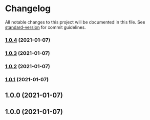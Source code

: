 # Changelog

All notable changes to this project will be documented in this file. See [standard-version](https://github.com/conventional-changelog/standard-version) for commit guidelines.

### [1.0.4](https://github.com/muhammadsammy/solarized-sharp-vscode/compare/v1.0.3...v1.0.4) (2021-01-07)

### [1.0.3](https://github.com/muhammadsammy/solarized-sharp-vscode/compare/v1.0.2...v1.0.3) (2021-01-07)

### [1.0.2](https://github.com/muhammadsammy/solarized-sharp-vscode/compare/v1.0.1...v1.0.2) (2021-01-07)

### [1.0.1](https://github.com/muhammadsammy/solarized-sharp-vscode/compare/v1.0.0...v1.0.1) (2021-01-07)

## 1.0.0 (2021-01-07)

## 1.0.0 (2021-01-07)
